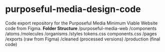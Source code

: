 # purposeful-media-design-code
Code export repository for the Purposeful Media Minimum Viable Website code from Figma.
**Folder Structure**
/purposeful-media-web
    /components
        /atoms
        /molecules
        /organisms
    /styles
        tokens.css
        components.css
/pages
    /exports (raw from Figma)
    /cleaned (processed versions)
    /production (final code)
